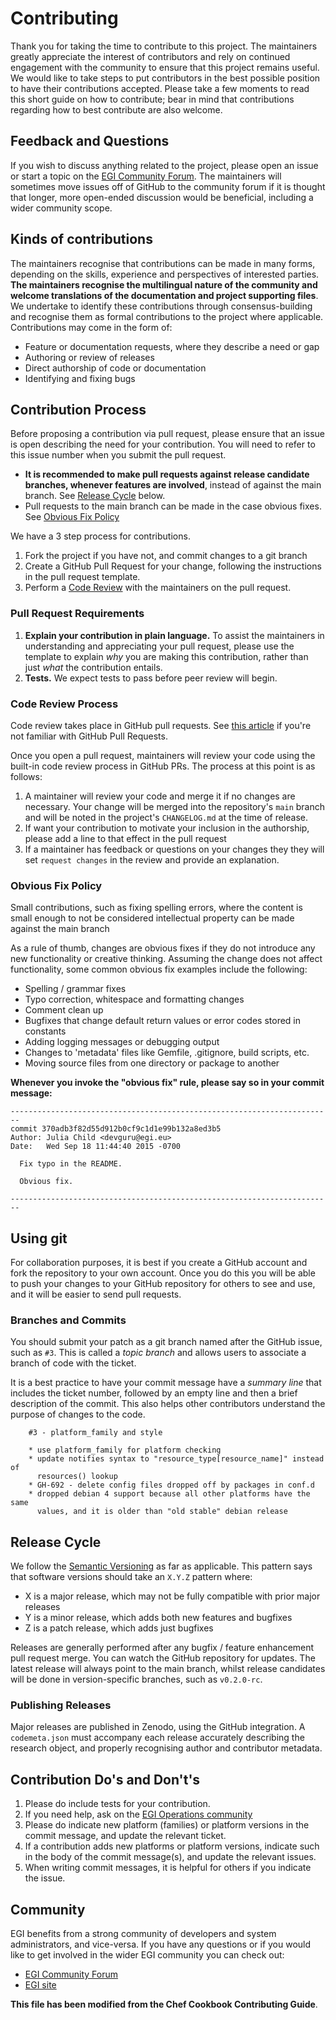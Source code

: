 # Contributing

Thank you for taking the time to contribute to this project. The maintainers
greatly appreciate the interest of contributors and rely on continued engagement
with the community to ensure that this project remains useful. We would like to
take steps to put contributors in the best possible position to have their
contributions accepted. Please take a few moments to read this short guide on
how to contribute; bear in mind that contributions regarding how to best
contribute are also welcome.

## Feedback and Questions

If you wish to discuss anything related to the project, please open an issue or
start a topic on the [EGI Community Forum](https://community.egi.eu). The
maintainers will sometimes move issues off of GitHub to the community forum if
it is thought that longer, more open-ended discussion would be beneficial,
including a wider community scope.

## Kinds of contributions

The maintainers recognise that contributions can be made in many forms,
depending on the skills, experience and perspectives of interested parties.
**The maintainers recognise the multilingual nature of the community and welcome
translations of the documentation and project supporting files**. We undertake
to identify these contributions through consensus-building and recognise them as
formal contributions to the project where applicable. Contributions may come in
the form of:

- Feature or documentation requests, where they describe a need or gap
- Authoring or review of releases
- Direct authorship of code or documentation
- Identifying and fixing bugs

## Contribution Process

Before proposing a contribution via pull request, please ensure that an issue is
open describing the need for your contribution. You will need to refer to this
issue number when you submit the pull request.

- **It is recommended to make pull requests against release candidate branches,
  whenever features are involved**, instead of against the main branch. See
  [Release Cycle](#release-cycle) below.
- Pull requests to the main branch can be made in the case obvious fixes. See
  [Obvious Fix Policy](#obvious-fix-policy)

We have a 3 step process for contributions.

1. Fork the project if you have not, and commit changes to a git branch
1. Create a GitHub Pull Request for your change, following the instructions in
   the pull request template.
1. Perform a [Code Review](#code-review-process) with the maintainers on the
   pull request.

### Pull Request Requirements

1. **Explain your contribution in plain language.** To assist the maintainers in
   understanding and appreciating your pull request, please use the template to
   explain _why_ you are making this contribution, rather than just _what_ the
   contribution entails.
1. **Tests.** We expect tests to pass before peer review will begin.

### Code Review Process

Code review takes place in GitHub pull requests. See
[this article](https://help.github.com/articles/about-pull-requests/) if you're
not familiar with GitHub Pull Requests.

Once you open a pull request, maintainers will review your code using the
built-in code review process in GitHub PRs. The process at this point is as
follows:

1. A maintainer will review your code and merge it if no changes are necessary.
   Your change will be merged into the repository's `main` branch and will be
   noted in the project's `CHANGELOG.md` at the time of release.
1. If want your contribution to motivate your inclusion in the authorship,
   please add a line to that effect in the pull request
1. If a maintainer has feedback or questions on your changes they they will set
   `request changes` in the review and provide an explanation.

### Obvious Fix Policy

Small contributions, such as fixing spelling errors, where the content is small
enough to not be considered intellectual property can be made against the main
branch

As a rule of thumb, changes are obvious fixes if they do not introduce any new
functionality or creative thinking. Assuming the change does not affect
functionality, some common obvious fix examples include the following:

- Spelling / grammar fixes
- Typo correction, whitespace and formatting changes
- Comment clean up
- Bugfixes that change default return values or error codes stored in constants
- Adding logging messages or debugging output
- Changes to 'metadata' files like Gemfile, .gitignore, build scripts, etc.
- Moving source files from one directory or package to another

**Whenever you invoke the "obvious fix" rule, please say so in your commit
message:**

```git
------------------------------------------------------------------------
commit 370adb3f82d55d912b0cf9c1d1e99b132a8ed3b5
Author: Julia Child <devguru@egi.eu>
Date:   Wed Sep 18 11:44:40 2015 -0700

  Fix typo in the README.

  Obvious fix.

------------------------------------------------------------------------
```

## Using git

For collaboration purposes, it is best if you create a GitHub account and fork
the repository to your own account. Once you do this you will be able to push
your changes to your GitHub repository for others to see and use, and it will be
easier to send pull requests.

### Branches and Commits

You should submit your patch as a git branch named after the GitHub issue, such
as `#3`\. This is called a _topic branch_ and allows users to associate a branch
of code with the ticket.

It is a best practice to have your commit message have a _summary line_ that
includes the ticket number, followed by an empty line and then a brief
description of the commit. This also helps other contributors understand the
purpose of changes to the code.

```text
    #3 - platform_family and style

    * use platform_family for platform checking
    * update notifies syntax to "resource_type[resource_name]" instead of
      resources() lookup
    * GH-692 - delete config files dropped off by packages in conf.d
    * dropped debian 4 support because all other platforms have the same
      values, and it is older than "old stable" debian release
```

## Release Cycle

We follow the [Semantic Versioning](https://semver.org/) as far as applicable.
This pattern says that software versions should take an `X.Y.Z` pattern where:

- X is a major release, which may not be fully compatible with prior major
  releases
- Y is a minor release, which adds both new features and bugfixes
- Z is a patch release, which adds just bugfixes

Releases are generally performed after any bugfix / feature enhancement pull
request merge. You can watch the GitHub repository for updates. The latest
release will always point to the main branch, whilst release candidates will
be done in version-specific branches, such as `v0.2.0-rc`.

### Publishing Releases

Major releases are published in Zenodo, using the GitHub integration. A
`codemeta.json` must accompany each release accurately describing the research
object, and properly recognising author and contributor metadata.

## Contribution Do's and Don't's

1. Please do include tests for your contribution.
1. If you need help, ask on the
   [EGI Operations community](https://community.egi.eu/c/operations)
1. Please do indicate new platform (families) or platform versions in the commit
   message, and update the relevant ticket.
1. If a contribution adds new platforms or platform versions, indicate such in
   the body of the commit message(s), and update the relevant issues.
1. When writing commit messages, it is helpful for others if you indicate the
   issue.

## Community

EGI benefits from a strong community of developers and system administrators,
and vice-versa. If you have any questions or if you would like to get involved
in the wider EGI community you can check out:

- [EGI Community Forum](https://community.egi.eu/)
- [EGI site](https://www.egi.eu)

**This file has been modified from the Chef Cookbook Contributing Guide**.
